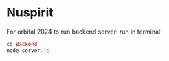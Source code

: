 # Nuspirit
For orbital 2024
to run backend server:
run in terminal: 
```ruby
cd Backend
node server.js
```

